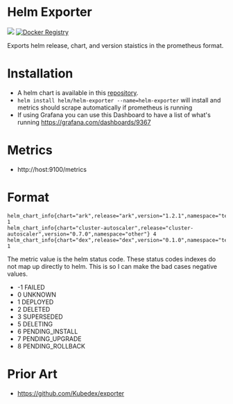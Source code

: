 # Helm Exporter

[![](https://images.microbadger.com/badges/image/sstarcher/helm-exporter.svg)](http://microbadger.com/images/sstarcher/helm-exporter "Get your own image badge on microbadger.com")
[![Docker Registry](https://img.shields.io/docker/pulls/sstarcher/helm-exporter.svg)](https://registry.hub.docker.com/u/sstarcher/helm-exporter)&nbsp;

Exports helm release, chart, and version staistics in the prometheus format.

# Installation
* A helm chart is available in this [repository](./helm/helm-exporter).
* `helm install helm/helm-exporter --name=helm-exporter` will install and metrics should scrape automatically if prometheus is running
* If using Grafana you can use this Dashboard to have a list of what's running https://grafana.com/dashboards/9367

# Metrics
* http://host:9100/metrics


# Format
```
helm_chart_info{chart="ark",release="ark",version="1.2.1",namespace="test"} 1
helm_chart_info{chart="cluster-autoscaler",release="cluster-autoscaler",version="0.7.0",namespace="other"} 4
helm_chart_info{chart="dex",release="dex",version="0.1.0",namespace="test"} 1
```

The metric value is the helm status code.  These status codes indexes do not map up directly to helm.  This is so I can make the bad cases negative values.
* -1 FAILED
* 0 UNKNOWN
* 1 DEPLOYED
* 2 DELETED
* 3 SUPERSEDED
* 5 DELETING
* 6 PENDING_INSTALL
* 7 PENDING_UPGRADE
* 8 PENDING_ROLLBACK

# Prior Art
* https://github.com/Kubedex/exporter
